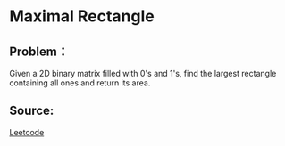 # Maximal Rectangle

## Problem：

<div class="question-content">
 <p>
 </p>
 <p>
  Given a 2D binary matrix filled with 0's and 1's, find the largest rectangle containing all ones and return its area.
 </p>
</div>


## Source:
[Leetcode](https://leetcode.com/problems/maximal-rectangle/)
